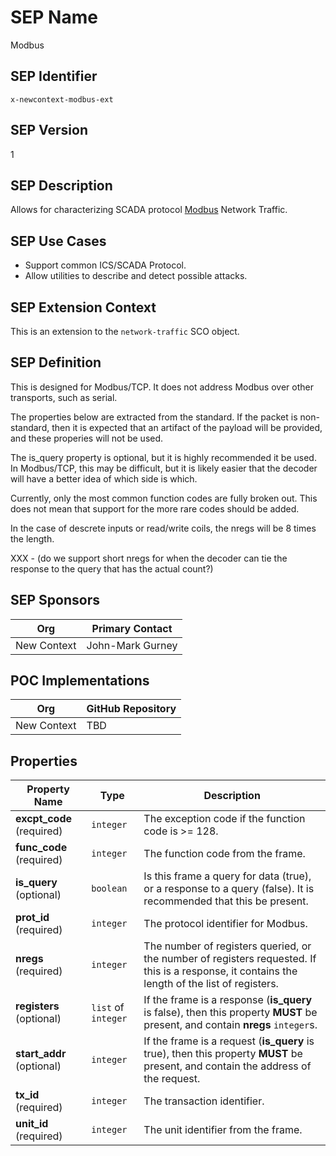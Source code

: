 # SEP Name
Modbus

## SEP Identifier
`x-newcontext-modbus-ext`

## SEP Version
1

## SEP Description
Allows for characterizing SCADA protocol [Modbus](https://en.wikipedia.org/wiki/Modbus) Network Traffic.

## SEP Use Cases
* Support common ICS/SCADA Protocol.
* Allow utilities to describe and detect possible attacks.

## SEP Extension Context
This is an extension to the `network-traffic` SCO object.

## SEP Definition
This is designed for Modbus/TCP.  It does not address Modbus over other transports, such as serial.

The properties below are extracted from the standard.  If the packet is non-standard, then it is expected that an artifact of the payload will be provided, and these properies will not be used.

The is_query property is optional, but it is highly recommended it be used.  In Modbus/TCP, this may be difficult, but it is likely easier that the decoder will have a better idea of which side is which.

Currently, only the most common function codes are fully broken out.  This does not mean that support for the more rare codes should be added.

In the case of descrete inputs or read/write coils, the nregs will be 8 times the length.

XXX - (do we support short nregs for when the decoder can tie the response to the query that has the actual count?)

## SEP Sponsors
Org | Primary Contact
--- | ---------------
New Context | John-Mark Gurney

## POC Implementations
Org | GitHub Repository
--- | -----------------
New Context | TBD

## Properties
| Property Name               | Type                | Description |
| -------------               | ----                | ----------- |
| **excpt_code** (required)   | `integer`           | The exception code if the function code is >= 128. |
| **func_code** (required)    | `integer`           | The function code from the frame. |
| **is_query** (optional)     | `boolean`           | Is this frame a query for data (true), or a response to a query (false).  It is recommended that this be present. |
| **prot_id** (required)      | `integer`           | The protocol identifier for Modbus. |
| **nregs** (required)        | `integer`           | The number of registers queried, or the number of registers requested.  If this is a response, it contains the length of the list of registers. |
| **registers** (optional)    | `list` of `integer` | If the frame is a response (**is_query** is false), then this property **MUST** be present, and contain **nregs** `integer`s. |
| **start_addr** (optional)   | `integer`           | If the frame is a request (**is_query** is true), then this property **MUST** be present, and contain the address of the request. |
| **tx_id** (required)        | `integer`           | The transaction identifier. |
| **unit_id** (required)      | `integer`           | The unit identifier from the frame. |

